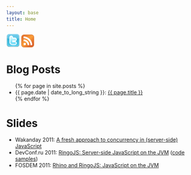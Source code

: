 ```yaml
---
layout: base
title: Home
---
```


<div class="feedicon">
<a href="http://twitter.com/hannesw"><img src="/images/twittericon.png" width="36" height="36" class="logo"></a>
<a href="/atom.xml"><img src="/images/feedicon.png" width="34" height="34" class="logo"></a>
</div>

# Blog Posts

<ul class="toc">
{% for page in site.posts %}
 <li>{{ page.date | date_to_long_string }}:
 <a href="{{ page.url }}">{{ page.title }}</a></li>
{% endfor %}
</ul>

# Slides

<ul class="toc">
 <li>Wakanday 2011:
    <a href="/slides/wakanday.pdf">A fresh approach to concurrency in (server-side) JavaScript</a></li>
 <li>DevConf.ru 2011:
    <a href="/slides/devconf-ringojs.pdf">RingoJS: Server-side JavaScript on the JVM</a> (<a href="/slides/devconf-ringojs-samples.zip">code samples</a>)</li>
 <li>FOSDEM 2011:
    <a href="/slides/fosdem-js-jvm.pdf">Rhino and RingoJS: JavaScript on the JVM</a></li>
</ul>
